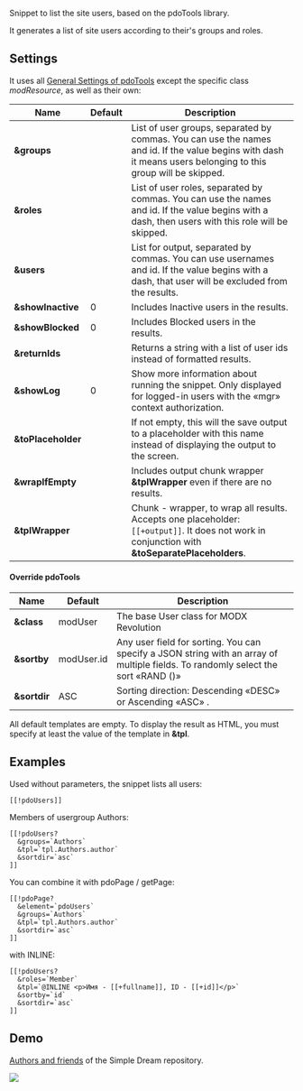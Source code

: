 Snippet to list the site users, based on the pdoTools library.

It generates a list of site users according to their's groups and roles.


## Settings

It uses all [General Settings of pdoTools][1] except the specific class *modResource*, as well as their own:

Name               | Default | Description
-------------------|---------|--------------------------------------------------------------------------------------------------------------------------------------------------------------
**&groups**        |         | List of user groups, separated by commas. You can use the names and id. If the value begins with dash it means users belonging to this group will be skipped.
**&roles**         |         | List of user roles, separated by commas. You can use the names and id. If the value begins with a dash, then users with this role will be skipped.
**&users**         |         | List for output, separated by commas. You can use usernames and id. If the value begins with a dash, that user will be excluded from the results.
**&showInactive**  | 0       | Includes  Inactive users in the results.
**&showBlocked**   | 0       | Includes Blocked users in the results.
**&returnIds**     |         | Returns a string with a list of user ids instead of formatted results.
**&showLog**       | 0       | Show more information about running the snippet. Only displayed for logged-in users with the «mgr» context authorization.
**&toPlaceholder** |         | If not empty, this will the save output to a placeholder with this name instead of displaying the output to the screen.
**&wrapIfEmpty**   |         | Includes output chunk wrapper **&tplWrapper** even if there are no results.
**&tplWrapper**    |         | Chunk - wrapper, to wrap all results. Accepts one placeholder:`[[+output]]`. It does not work in conjunction with **&toSeparatePlaceholders**.


#### Override pdoTools

Name         | Default    | Description
-------------|------------|----------------------------------------------------------------------------------------------------------------------------------
**&class**   | modUser    | The base User class for MODX Revolution
**&sortby**  | modUser.id | Any user field for sorting. You can specify a JSON string with an array of multiple fields. To randomly select the sort «RAND ()»
**&sortdir** | ASC        | Sorting direction: Descending «DESC» or Ascending «ASC» .
All default templates are empty. To display the result as HTML, you must specify at least the value of the template in **&tpl**.

## Examples

Used without parameters, the snippet lists all users:

```modx
[[!pdoUsers]]
```

Members of usergroup Authors:

```modx
[[!pdoUsers?
  &groups=`Authors`
  &tpl=`tpl.Authors.author`
  &sortdir=`asc`
]]
```

You can combine it with pdoPage / getPage:

```modx
[[!pdoPage?
  &element=`pdoUsers`
  &groups=`Authors`
  &tpl=`tpl.Authors.author`
  &sortdir=`asc`
]]
```

with INLINE:

```modx
[[!pdoUsers?
  &roles=`Member`
  &tpl=`@INLINE <p>Имя - [[+fullname]], ID - [[+id]]</p>`
  &sortby=`id`
  &sortdir=`asc`
]]
```

## Demo

[Authors and friends][2] of the Simple Dream repository.

[![](https://file.modx.pro/files/b/7/9/b792406326ccd13a79ce417c6e7d2306s.jpg)](https://file.modx.pro/files/b/7/9/b792406326ccd13a79ce417c6e7d2306.png)

[1]: /en/components/pdotools/general-settings
[2]: http://store.simpledream.ru/friends.html
